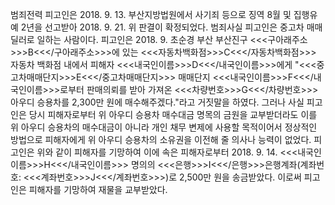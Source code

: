범죄전력
피고인은 2018. 9. 13. 부산지방법원에서 사기죄 등으로 징역 8월 및 집행유예 2년을 선고받아 2018. 9. 21. 위 판결이 확정되었다.
범죄사실
피고인은 중고차 매매 딜러로 일하는 사람이다.
피고인은 2018. 9. 초순경 부산 부산진구 <<<구아래주소>>>B<<</구아래주소>>>에 있는 <<<자동차백화점>>>C<<</자동차백화점>>> 자동차 백화점 내에서 피해자 <<<내국인이름>>>D<<</내국인이름>>>에게 "<<<중고차매매단지>>>E<<</중고차매매단지>>> 매매단지 <<<내국인이름>>>F<<</내국인이름>>>로부터 판매의뢰를 받아 가져온 <<<차량번호>>>G<<</차량번호>>> 아우디 승용차를 2,300만 원에 매수해주겠다."라고 거짓말을 하였다.
그러나 사실 피고인은 당시 피해자로부터 위 아우디 승용차 매수대금 명목의 금원을 교부받더라도 이를 위 아우디 승용차의 매수대금이 아니라 개인 채무 변제에 사용할 목적이어서 정상적인 방법으로 피해자에게 위 아우디 승용차의 소유권을 이전해 줄 의사나 능력이 없었다.
피고인은 위와 같이 피해자를 기망하여 이에 속은 피해자로부터 2018. 9. 14. <<<내국인이름>>>H<<</내국인이름>>> 명의의 <<<은행>>>I<<</은행>>>은행계좌(계좌번호: <<<계좌번호>>>J<<</계좌번호>>>)로 2,500만 원을 송금받았다.
이로써 피고인은 피해자를 기망하여 재물을 교부받았다.